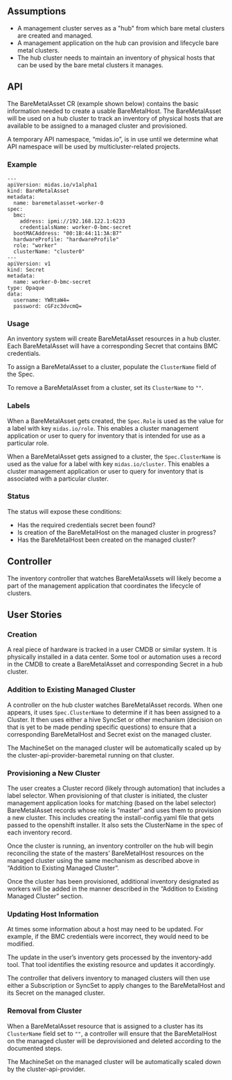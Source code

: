 ## Assumptions

* A management cluster serves as a "hub" from which bare metal clusters are
  created and managed.
* A management application on the hub can provision and lifecycle bare metal
  clusters.
* The hub cluster needs to maintain an inventory of physical hosts that can be
  used by the bare metal clusters it manages.

## API

The BareMetalAsset CR (example shown below) contains the basic information
needed to create a usable BareMetalHost. The BareMetalAsset will be used on a
hub cluster to track an inventory of physical hosts that are available to be
assigned to a managed cluster and provisioned.

A temporary API namespace, “midas.io”, is in use until we determine what API
namespace will be used by multicluster-related projects.

### Example

```
---
apiVersion: midas.io/v1alpha1
kind: BareMetalAsset
metadata:
  name: baremetalasset-worker-0
spec:
  bmc:
    address: ipmi://192.168.122.1:6233
    credentialsName: worker-0-bmc-secret
  bootMACAddress: "00:1B:44:11:3A:B7"
  hardwareProfile: "hardwareProfile"
  role: "worker"
  clusterName: "cluster0"
---
apiVersion: v1
kind: Secret
metadata:
  name: worker-0-bmc-secret
type: Opaque
data:
  username: YWRtaW4=
  password: cGFzc3dvcmQ=
```

### Usage

An inventory system will create BareMetalAsset resources in a hub cluster.
Each BareMetalAsset will have a corresponding Secret that contains BMC
credentials.

To assign a BareMetalAsset to a cluster, populate the `ClusterName` field of the
Spec.

To remove a BareMetalAsset from a cluster, set its `ClusterName` to `""`.

### Labels

When a BareMetalAsset gets created, the `Spec.Role` is used as the value for a
label with key `midas.io/role`. This enables a cluster management application
or user to query for inventory that is intended for use as a particular role.

When a BareMetalAsset gets assigned to a cluster, the `Spec.ClusterName` is
used as the value for a label with key `midas.io/cluster`. This enables a
cluster management application or user to query for inventory that is
associated with a particular cluster.

### Status

The status will expose these conditions:
* Has the required credentials secret been found?
* Is creation of the BareMetalHost on the managed cluster in progress?
* Has the BareMetalHost been created on the managed cluster?

## Controller

The inventory controller that watches BareMetalAssets will likely become a part
of the management application that coordinates the lifecycle of clusters.

## User Stories

### Creation

A real piece of hardware is tracked in a user CMDB or similar system. It is
physically installed in a data center. Some tool or automation uses a record in
the CMDB to create a BareMetalAsset and corresponding Secret in a hub cluster.

### Addition to Existing Managed Cluster

A controller on the hub cluster watches BareMetalAsset records. When one
appears, it uses `Spec.ClusterName` to determine if it has been assigned to a
Cluster. It then uses either a hive SyncSet or other mechanism (decision on
that is yet to be made pending specific questions) to ensure that a
corresponding BareMetalHost and Secret exist on the managed cluster.

The MachineSet on the managed cluster will be automatically scaled up by the
cluster-api-provider-baremetal running on that cluster.

### Provisioning a New Cluster

The user creates a Cluster record (likely through automation) that includes a
label selector. When provisioning of that cluster is initiated, the cluster
management application looks for matching (based on the label selector)
BareMetalAsset records whose role is “master” and uses them to provision a new
cluster. This includes creating the install-config.yaml file that gets passed
to the openshift installer. It also sets the ClusterName in the spec of each
inventory record.

Once the cluster is running, an inventory controller on the hub will begin
reconciling the state of the masters’ BareMetalHost resources on the managed
cluster using the same mechanism as described above in “Addition to Existing
Managed Cluster”.

Once the cluster has been provisioned, additional inventory designated as
workers will be added in the manner described in the “Addition to Existing
Managed Cluster” section.

### Updating Host Information

At times some information about a host may need to be updated. For example,
if the BMC credentials were incorrect, they would need to be modified.

The update in the user’s inventory gets processed by the inventory-add tool.
That tool identifies the existing resource and updates it accordingly.

The controller that delivers inventory to managed clusters will then use either
a Subscription or SyncSet to apply changes to the BareMetalHost and its Secret
on the managed cluster.

### Removal from Cluster

When a BareMetalAsset resource that is assigned to a cluster has its
`ClusterName` field set to `""`, a controller will ensure that the
BareMetalHost on the managed cluster will be deprovisioned and deleted
according to the documented steps.

The MachineSet on the managed cluster will be automatically scaled down by the
cluster-api-provider.
